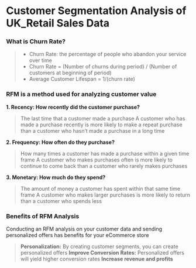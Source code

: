 # Customer Segmentation Analysis of UK_Retail Sales Data

### What is Churn Rate?
> - Churn Rate: the percentage of people who abandon your service over time
> - Churn Rate = (Number of churns during period) / (Number of customers at beginning of period)
> - Average Customer Lifespan = 1/(churn rate)


### RFM is a method used for analyzing customer value
 **1. Recency: How recently did the customer purchase?**
> The last time that a customer made a purchase
> A customer who has made a purchase recently is more likely to make a repeat purchase than a customer who hasn’t made a purchase in a long time

**2. Frequency: How often do they purchase?**
> How many times a customer has made a purchase within a given time frame
> A customer who makes purchases often is more likely to continue to come back than a customer who rarely makes purchases

**3. Monetary: How much do they spend?**
> The amount of money a customer has spent within that same time frame
> A customer who makes larger purchases is more likely to return than a customer who spends less


### Benefits of RFM Analysis
Conducting an RFM analysis on your customer data and sending personalized offers has benefits for your eCommerce store

> **Personalization:** By creating customer segments, you can create personalized offers
> **Improve Conversion Rates:** Personalized offers will yield higher conversion rates
> **Increase revenue and profits**
